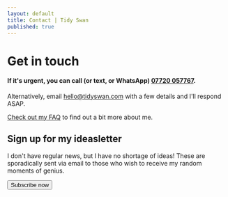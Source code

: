 ```yaml
---
layout: default
title: Contact | Tidy Swan
published: true
---
```


# Get in touch

#### If it's urgent, you can call (or text, or WhatsApp) <a href="tel:+447720057767">07720 057767</a>.

Alternatively, email [hello@tidyswan.com](mailto:hello@tidyswan.com) with a few details and I'll respond ASAP.

[Check out my FAQ](/about/#faq) to find out a bit more about me. 

## Sign up for my ideasletter
I don't have regular news, but I have no shortage of ideas! These are sporadically sent via email to those who wish to receive my random moments of genius.

<a href="https://tinyletter.com/tidyswan" target="_blank"><button class="button">Subscribe now</button></a>
